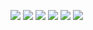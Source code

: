 ![](http://gfs11.gomein.net.cn/T165DTBshv1RCvBVdK.jpg)
![](http://gfs10.gomein.net.cn/T1LVCTBgWv1RCvBVdK.jpg)
![](http://gfs10.gomein.net.cn/T1LVCTBgWv1RCvBVdK.jpg)
![](http://gfs10.gomein.net.cn/T1LVCTBgWv1RCvBVdK.jpg)
![](http://gfs10.gomein.net.cn/T1LVCTBgWv1RCvBVdK.jpg)
![](http://gfs10.gomein.net.cn/T1LVCTBgWv1RCvBVdK.jpg)